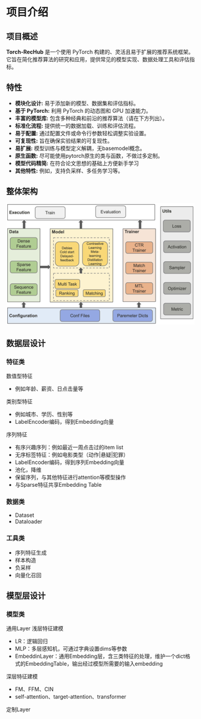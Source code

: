 # 项目介绍

## 项目概述

**Torch-RecHub** 是一个使用 PyTorch 构建的、灵活且易于扩展的推荐系统框架。它旨在简化推荐算法的研究和应用，提供常见的模型实现、数据处理工具和评估指标。

## 特性

* **模块化设计:** 易于添加新的模型、数据集和评估指标。
* **基于 PyTorch:** 利用 PyTorch 的动态图和 GPU 加速能力。
* **丰富的模型库:** 包含多种经典和前沿的推荐算法（请在下方列出）。
* **标准化流程:** 提供统一的数据加载、训练和评估流程。
* **易于配置:** 通过配置文件或命令行参数轻松调整实验设置。
* **可复现性:** 旨在确保实验结果的可复现性。
* **易扩展:** 模型训练与模型定义解耦，无basemodel概念。
* **原生函数:** 尽可能使用pytorch原生的类与函数，不做过多定制。
* **模型代码精简:** 在符合论文思想的基础上方便新手学习
* **其他特性:** 例如，支持负采样、多任务学习等。

## 整体架构

![架构设计图](../file/img/project_framework.jpg "架构设计图")

## 数据层设计

### 特征类

数值型特征
* 例如年龄、薪资、日点击量等

类别型特征
* 例如城市、学历、性别等
* LabelEncoder编码，得到Embedding向量

序列特征
* 有序兴趣序列：例如最近一周点击过的item list
* 无序标签特征：例如电影类型（动作|悬疑|犯罪）
* LabelEncoder编码，得到序列Embedding向量
* 池化，降维
* 保留序列，与其他特征进行attention等模型操作
* 与Sparse特征共享Embedding Table

### 数据类
* Dataset
* Dataloader

### 工具类
* 序列特征生成
* 样本构造
* 负采样
* 向量化召回

## 模型层设计

### 模型类
通用Layer
浅层特征建模
* LR：逻辑回归
* MLP：多层感知机，可通过字典设置dims等参数
* EmbeddinLayer：通用Embedding层，含三类特征的处理，维护一个dict格式的EmbeddingTable，输出经过模型所需要的输入embedding

深层特征建模
* FM、FFM、CIN
* self-attention、target-attention、transformer

定制Layer